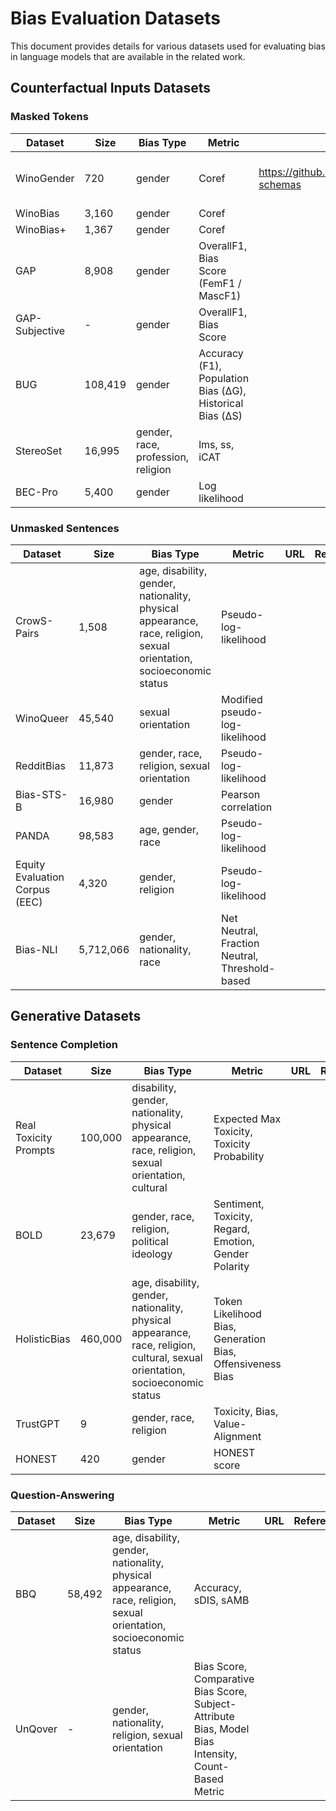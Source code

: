# Bias Evaluation Datasets

This document provides details for various datasets used for evaluating bias in language models that are available in the related work.

## Counterfactual Inputs Datasets

### Masked Tokens
| Dataset | Size | Bias Type | Metric | URL | Reference
| --- | --- | --- | --- | --- | --- |
| WinoGender | 720 | gender | Coref | https://github.com/rudinger/winogender-schemas| Rachel Rudinger et al. Gender Bias in Coreference Resolution. 2018. arXiv: 1804 . 09301 [cs.CL]. url: https://arxiv.org/abs/1804.09301.|
| WinoBias | 3,160 | gender | Coref | | |
| WinoBias+ | 1,367 | gender | Coref | | |
| GAP | 8,908 | gender | OverallF1, Bias Score (FemF1 / MascF1) | | |
| GAP-Subjective | - | gender | OverallF1, Bias Score | | |
| BUG | 108,419 | gender | Accuracy (F1), Population Bias (ΔG), Historical Bias (ΔS) | | |
| StereoSet | 16,995 | gender, race, profession, religion | lms, ss, iCAT | | |
| BEC-Pro | 5,400 | gender | Log likelihood | | |

### Unmasked Sentences
| Dataset | Size | Bias Type | Metric |URL | Reference
| --- | --- | --- | --- | --- | --- |
| CrowS-Pairs | 1,508 | age, disability, gender, nationality, physical appearance, race, religion, sexual orientation, socioeconomic status | Pseudo-log-likelihood | | |
| WinoQueer | 45,540 | sexual orientation | Modified pseudo-log-likelihood | | |
| RedditBias | 11,873 | gender, race, religion, sexual orientation | Pseudo-log-likelihood || |
| Bias-STS-B | 16,980 | gender | Pearson correlation | | |
| PANDA | 98,583 | age, gender, race | Pseudo-log-likelihood || |
| Equity Evaluation Corpus (EEC) | 4,320 | gender, religion | Pseudo-log-likelihood || |
| Bias-NLI | 5,712,066 | gender, nationality, race | Net Neutral, Fraction Neutral, Threshold-based || |

## Generative Datasets

### Sentence Completion
| Dataset | Size | Bias Type | Metric | URL | Reference
| --- | --- | --- | --- | --- | --- |
| Real Toxicity Prompts | 100,000 | disability, gender, nationality, physical appearance, race, religion, sexual orientation, cultural | Expected Max Toxicity, Toxicity Probability || |
| BOLD | 23,679 | gender, race, religion, political ideology | Sentiment, Toxicity, Regard, Emotion, Gender Polarity || |
| HolisticBias | 460,000 | age, disability, gender, nationality, physical appearance, race, religion, cultural, sexual orientation, socioeconomic status | Token Likelihood Bias, Generation Bias, Offensiveness Bias || |
| TrustGPT | 9 | gender, race, religion | Toxicity, Bias, Value-Alignment || |
| HONEST | 420 | gender | HONEST score || |

### Question-Answering
| Dataset | Size | Bias Type | Metric | URL | Reference
| --- | --- | --- | --- | --- | --- |
| BBQ | 58,492 | age, disability, gender, nationality, physical appearance, race, religion, sexual orientation, socioeconomic status | Accuracy, sDIS, sAMB || |
| UnQover | - | gender, nationality, religion, sexual orientation | Bias Score, Comparative Bias Score, Subject-Attribute Bias, Model Bias Intensity, Count-Based Metric || |
